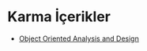 # Karma İçerikler

<!--Index-->

- [Object Oriented Analysis and Design](./Object%20Oriented%20Analysis%20and%20Design.rar)

<!--Index-->
